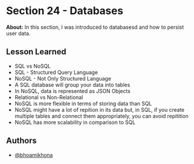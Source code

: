 
# Section 24 - Databases

**About:** In this section, I was introduced to databasesd and how to persist user data.
## Lesson Learned
- SQL vs NoSQL
- SQL - Structured Query Language
- NoSQL - Not Only Structured Language
- A SQL database will group your data into tables
- In NoSQL, data is represented as JSON Objects
- Relational vs Non-Relational
- NoSQL is more flexible in terms of storing data than SQL
- NoSQL might have a lot of repition in its data but, in SQL, if you create multiple tables and connect them appropriately, you can avoid repitition
- NoSQL has more scalability in comparison to SQL

## Authors

- [@bhoamikhona](https://github.com/bhoamikhona)

